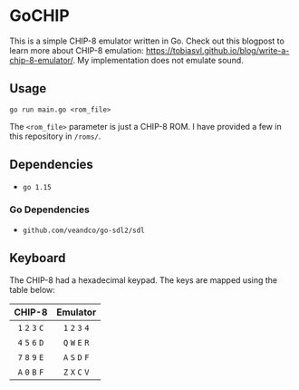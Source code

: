 # GoCHIP

This is a simple CHIP-8 emulator written in Go. Check out this blogpost to learn more about CHIP-8 emulation: https://tobiasvl.github.io/blog/write-a-chip-8-emulator/. My implementation does not emulate sound.

## Usage

`go run main.go <rom_file>`

The `<rom_file>` parameter is just a CHIP-8 ROM. I have provided a few in this repository in `/roms/`.

## Dependencies

- `go 1.15`

### Go Dependencies

- `github.com/veandco/go-sdl2/sdl`

## Keyboard

The CHIP-8 had a hexadecimal keypad. The keys are mapped using the table below:

|     CHIP-8      |    Emulator     |
| :-------------: | :-------------: |
| `1` `2` `3` `C` | `1` `2` `3` `4` |
| `4` `5` `6` `D` | `Q` `W` `E` `R` |
| `7` `8` `9` `E` | `A` `S` `D` `F` |
| `A` `0` `B` `F` | `Z` `X` `C` `V` |
